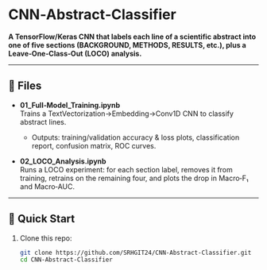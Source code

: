 # CNN‐Abstract‐Classifier

**A TensorFlow/Keras CNN that labels each line of a scientific abstract into one of five sections (BACKGROUND, METHODS, RESULTS, etc.), plus a Leave‐One‐Class‐Out (LOCO) analysis.**

---

## 📂 Files

- **01_Full‐Model_Training.ipynb**  
  Trains a TextVectorization→Embedding→Conv1D CNN to classify abstract lines.  
  - Outputs: training/validation accuracy & loss plots, classification report, confusion matrix, ROC curves.

- **02_LOCO_Analysis.ipynb**  
  Runs a LOCO experiment: for each section label, removes it from training, retrains on the remaining four, and plots the drop in Macro‐F₁ and Macro‐AUC.

---

## 🚀 Quick Start

1. Clone this repo:
   ```bash
   git clone https://github.com/SRHGIT24/CNN-Abstract-Classifier.git
   cd CNN-Abstract-Classifier

